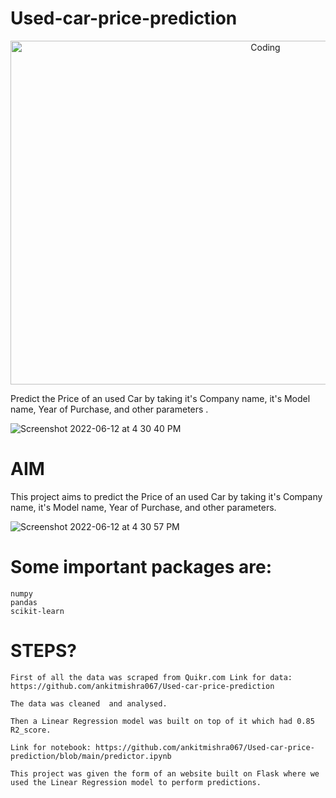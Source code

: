 # Used-car-price-prediction
<img style="text-align:center" alt="Coding" width="800" height="550"  src="https://i.pinimg.com/originals/65/5d/2d/655d2da400a648abca600766a89deead.gif">


Predict the Price of an used Car by taking it's Company name, it's Model name, Year of Purchase, and other parameters .

![Screenshot 2022-06-12 at 4 30 40 PM](https://user-images.githubusercontent.com/71301176/173230059-4aa65d96-8518-4b56-a9d6-e836fa66ad0d.png)

# AIM

 This project aims to predict the Price of an used Car by taking it's Company name, it's Model name, Year of Purchase, and other parameters.

![Screenshot 2022-06-12 at 4 30 57 PM](https://user-images.githubusercontent.com/71301176/173230272-36c7fcea-3392-44ab-8587-c33381e9c46b.png)

# Some important packages are:

    numpy
    pandas
    scikit-learn

# STEPS?

    First of all the data was scraped from Quikr.com Link for data:
    https://github.com/ankitmishra067/Used-car-price-prediction

    The data was cleaned  and analysed.

    Then a Linear Regression model was built on top of it which had 0.85 R2_score.

    Link for notebook: https://github.com/ankitmishra067/Used-car-price-prediction/blob/main/predictor.ipynb

    This project was given the form of an website built on Flask where we used the Linear Regression model to perform predictions.

    

